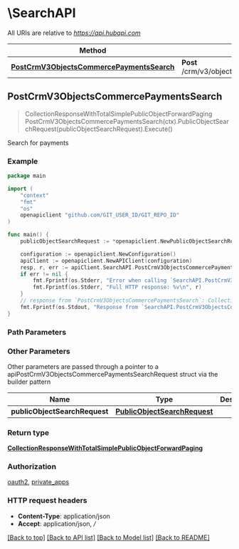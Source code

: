 # \SearchAPI

All URIs are relative to *https://api.hubapi.com*

Method | HTTP request | Description
------------- | ------------- | -------------
[**PostCrmV3ObjectsCommercePaymentsSearch**](SearchAPI.md#PostCrmV3ObjectsCommercePaymentsSearch) | **Post** /crm/v3/objects/commerce_payments/search | Search for payments



## PostCrmV3ObjectsCommercePaymentsSearch

> CollectionResponseWithTotalSimplePublicObjectForwardPaging PostCrmV3ObjectsCommercePaymentsSearch(ctx).PublicObjectSearchRequest(publicObjectSearchRequest).Execute()

Search for payments



### Example

```go
package main

import (
	"context"
	"fmt"
	"os"
	openapiclient "github.com/GIT_USER_ID/GIT_REPO_ID"
)

func main() {
	publicObjectSearchRequest := *openapiclient.NewPublicObjectSearchRequest() // PublicObjectSearchRequest | 

	configuration := openapiclient.NewConfiguration()
	apiClient := openapiclient.NewAPIClient(configuration)
	resp, r, err := apiClient.SearchAPI.PostCrmV3ObjectsCommercePaymentsSearch(context.Background()).PublicObjectSearchRequest(publicObjectSearchRequest).Execute()
	if err != nil {
		fmt.Fprintf(os.Stderr, "Error when calling `SearchAPI.PostCrmV3ObjectsCommercePaymentsSearch``: %v\n", err)
		fmt.Fprintf(os.Stderr, "Full HTTP response: %v\n", r)
	}
	// response from `PostCrmV3ObjectsCommercePaymentsSearch`: CollectionResponseWithTotalSimplePublicObjectForwardPaging
	fmt.Fprintf(os.Stdout, "Response from `SearchAPI.PostCrmV3ObjectsCommercePaymentsSearch`: %v\n", resp)
}
```

### Path Parameters



### Other Parameters

Other parameters are passed through a pointer to a apiPostCrmV3ObjectsCommercePaymentsSearchRequest struct via the builder pattern


Name | Type | Description  | Notes
------------- | ------------- | ------------- | -------------
 **publicObjectSearchRequest** | [**PublicObjectSearchRequest**](PublicObjectSearchRequest.md) |  | 

### Return type

[**CollectionResponseWithTotalSimplePublicObjectForwardPaging**](CollectionResponseWithTotalSimplePublicObjectForwardPaging.md)

### Authorization

[oauth2](../README.md#oauth2), [private_apps](../README.md#private_apps)

### HTTP request headers

- **Content-Type**: application/json
- **Accept**: application/json, */*

[[Back to top]](#) [[Back to API list]](../README.md#documentation-for-api-endpoints)
[[Back to Model list]](../README.md#documentation-for-models)
[[Back to README]](../README.md)

